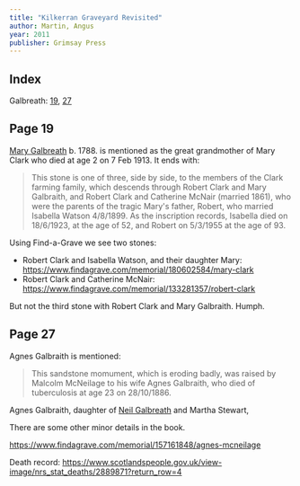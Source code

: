 ```yaml
---
title: "Kilkerran Graveyard Revisited"
author: Martin, Angus
year: 2011
publisher: Grimsay Press
---
```


## Index

Galbreath: [19](#page-19), [27](#page-27)

## Page 19

[Mary Galbreath](/people/galbreath-mary-1788.md) b. 1788. is mentioned as the great grandmother of Mary Clark who died at age 2 on 7 Feb 1913.  It ends with:

> This stone is one of three, side by side, to the members of the Clark farming family,
> which descends through Robert Clark and Mary Galbraith, and Robert Clark and
> Catherine McNair (married 1861), who were the parents of the tragic Mary's father,
> Robert, who married Isabella Watson 4/8/1899. As the inscription records, Isabella
> died on 18/6/1923, at the age of 52, and Robert on 5/3/1955 at the age of 93.

Using Find-a-Grave we see two stones:

- Robert Clark and Isabella Watson, and their daughter Mary: https://www.findagrave.com/memorial/180602584/mary-clark
- Robert Clark and Catherine McNair: https://www.findagrave.com/memorial/133281357/robert-clark

But not the third stone with Robert Clark and Mary Galbraith.  Humph.

## Page 27

Agnes Galbraith is mentioned:

> This sandstone momument, which is eroding badly, was raised by Malcolm McNeilage to
> his wife Agnes Galbraith, who died of tuberculosis at age 23 on 28/10/1886.

Agnes Galbraith, daughter of [Neil Galbreath](/people/galbraith-neil-1841.md) and Martha Stewart, 

There are some other minor details in the book.

https://www.findagrave.com/memorial/157161848/agnes-mcneilage

Death record: https://www.scotlandspeople.gov.uk/view-image/nrs_stat_deaths/2889871?return_row=4
